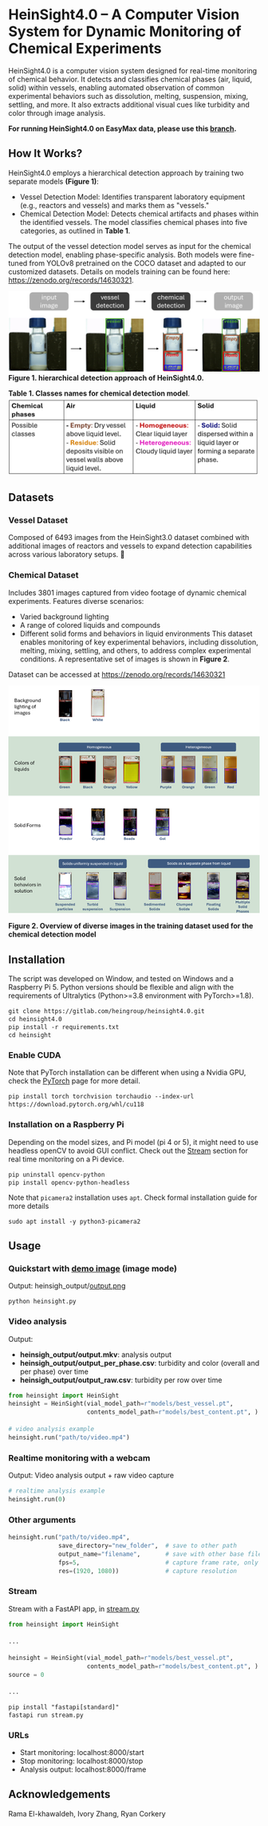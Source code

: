 # HeinSight4.0 – A Computer Vision System for Dynamic Monitoring of Chemical Experiments
HeinSight4.0 is a computer vision system designed for real-time monitoring of chemical behavior. It detects and classifies chemical phases (air, liquid, solid) within vessels, enabling automated observation of common experimental behaviors such as dissolution, melting, suspension, mixing, settling, and more. It also extracts additional visual cues like turbidity and color through image analysis.

**For running HeinSight4.0 on EasyMax data, please use this [branch](https://gitlab.com/heingroup/heinsight4.0/-/tree/3-reactor?ref_type=heads).**

## How It Works?
HeinSight4.0 employs a hierarchical detection approach by training two separate models **(Figure 1)**:
- Vessel Detection Model: Identifies transparent laboratory equipment (e.g., reactors and vessels) and marks them as "vessels."
- Chemical Detection Model: Detects chemical artifacts and phases within the identified vessels. The model classifies chemical phases into five categories, as outlined in **Table 1**.

The output of the vessel detection model serves as input for the chemical detection model, enabling phase-specific analysis. Both models were fine-tuned from YOLOv8 pretrained on the COCO dataset and adapted to our customized datasets.
Details on models training can be found here: https://zenodo.org/records/14630321. 

![](docs/model_method.png)
**Figure 1. hierarchical detection approach of HeinSight4.0.** 



**Table 1. Classes names for chemical detection model**. 
![](docs/classes.png)


## Datasets
### Vessel Dataset
Composed of 6493 images from the HeinSight3.0 dataset combined with additional images of reactors and vessels to expand detection capabilities across various laboratory setups.
	
### Chemical Dataset
Includes 3801 images captured from video footage of dynamic chemical experiments.
Features diverse scenarios:
* Varied background lighting
* A range of colored liquids and compounds
* Different solid forms and behaviors in liquid environments
This dataset enables monitoring of key experimental behaviors, including dissolution, melting, mixing, settling, and others, to address complex experimental conditions. A representative set of images is shown in **Figure 2**.

Dataset can be accessed at https://zenodo.org/records/14630321


![](docs/dataset.png)

**Figure 2. Overview of diverse images in the training dataset used for the chemical detection model**

## Installation
The script was developed on Window, and tested on Windows and a Raspberry Pi 5. Python versions should be flexible and align with the requirements of Ultralytics
(Python>=3.8 environment with PyTorch>=1.8). 
```commandline
git clone https://gitlab.com/heingroup/heinsight4.0.git
cd heinsight4.0
pip install -r requirements.txt
cd heinsight
```
### Enable CUDA
Note that PyTorch installation can be different when using a Nvidia GPU, check the [PyTorch](https://pytorch.org/) page for more detail.  
```
pip install torch torchvision torchaudio --index-url https://download.pytorch.org/whl/cu118
```
### Installation on a Raspberry Pi

Depending on the model sizes, and Pi model (pi 4 or 5), it might need to use headless openCV to avoid GUI conflict. Check out the [Stream](#stream) section for real time monitoring on a Pi device.
```
pip uninstall opencv-python
pip install opencv-python-headless
```
Note that `picamera2` installation uses `apt`. Check formal installation guide for more details
```
sudo apt install -y python3-picamera2
```

## Usage
### Quickstart with [demo image](examples/demo.png) (image mode)
Output: heinsigh_output/[output.png](examples/demo_output.png)
```commandline
python heinsight.py
```
### Video analysis 
Output: 
* **heinsigh_output/output.mkv**: analysis output
* **heinsigh_output/output_per_phase.csv**: turbidity and color (overall and per phase) over time
* **heinsigh_output/output_raw.csv**: turbidity per row over time
```python
from heinsight import HeinSight
heinsight = HeinSight(vial_model_path=r"models/best_vessel.pt",
                      contents_model_path=r"models/best_content.pt", )

# video analysis example
heinsight.run("path/to/video.mp4")
```

### Realtime monitoring with a webcam
Output: Video analysis output + raw video capture
```python
# realtime analysis example
heinsight.run(0)
```

### Other arguments
```python
heinsight.run("path/to/video.mp4", 
              save_directory="new_folder",  # save to other path
              output_name="filename",       # save with other base filename
              fps=5,                        # capture frame rate, only available with webcam
              res=(1920, 1080))             # capture resolution
```

### Stream
Stream with a FastAPI app, in [stream.py](heinsight/stream.py)

```python
from heinsight import HeinSight

...

heinsight = HeinSight(vial_model_path=r"models/best_vessel.pt",
                      contents_model_path=r"models/best_content.pt", )
source = 0

...
```
```commandline
pip install "fastapi[standard]"
fastapi run stream.py
```
### URLs
* Start monitoring:   localhost:8000/start 
* Stop monitoring:    localhost:8000/stop 
* Analysis output:    localhost:8000/frame

## Acknowledgements
Rama El-khawaldeh, Ivory Zhang, Ryan Corkery

